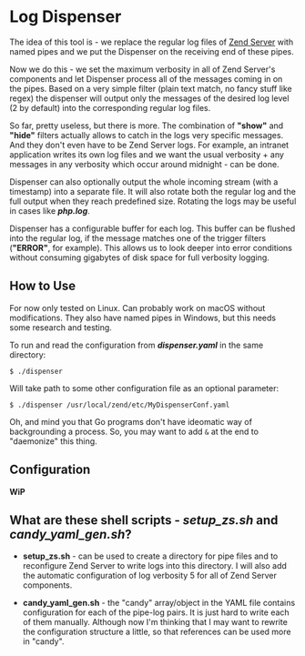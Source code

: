 # Log Dispenser

The idea of this tool is - we replace the regular log files of [Zend Server](http://www.zend.com/en/products/zend_server) with named pipes and we put the Dispenser on the receiving end of these pipes.

Now we do this - we set the maximum verbosity in all of Zend Server's components and let Dispenser process all of the messages coming in on the pipes. Based on a very simple filter (plain text match, no fancy stuff like regex) the dispenser will output only the messages of the desired log level (2 by default) into the corresponding regular log files.

So far, pretty useless, but there is more. The combination of __"show"__ and __"hide"__ filters actually allows to catch in the logs very specific messages. And they don't even have to be Zend Server logs. For example, an intranet application writes its own log files and we want the usual verbosity + any messages in any verbosity which occur around midnight - can be done.

Dispenser can also optionally output the whole incoming stream (with a timestamp) into a separate file. It will also rotate both the regular log and the full output when they reach predefined size. Rotating the logs may be useful in cases like *__php.log__*.

Dispenser has a configurable buffer for each log. This buffer can be flushed into the regular log, if the message matches one of the trigger filters (__"ERROR"__, for example). This allows us to look deeper into error conditions without consuming gigabytes of disk space for full verbosity logging.

## How to Use

For now only tested on Linux. Can probably work on macOS without modifications. They also have named pipes in Windows, but this needs some research and testing.

To run and read the configuration from *__dispenser.yaml__* in the same directory:

```
$ ./dispenser
```

Will take path to some other configuration file as an optional parameter:

```
$ ./dispenser /usr/local/zend/etc/MyDispenserConf.yaml
```

Oh, and mind you that Go programs don't have ideomatic way of backgrounding a process. So, you may want to add `&` at the end to "daemonize" this thing.

## Configuration

__WiP__

## What are these shell scripts - *setup_zs.sh* and *candy_yaml_gen.sh*?

- __setup_zs.sh__ - can be used to create a directory for pipe files and to reconfigure Zend Server to write logs into this directory. I will also add the automatic configuration of log verbosity 5 for all of Zend Server components.

- __candy_yaml_gen.sh__ - the "candy" array/object in the YAML file contains configuration for each of the pipe-log pairs. It is just hard to write each of them manually. Although now I'm thinking that I may want to rewrite the configuration structure a little, so that references can be used more in "candy".
